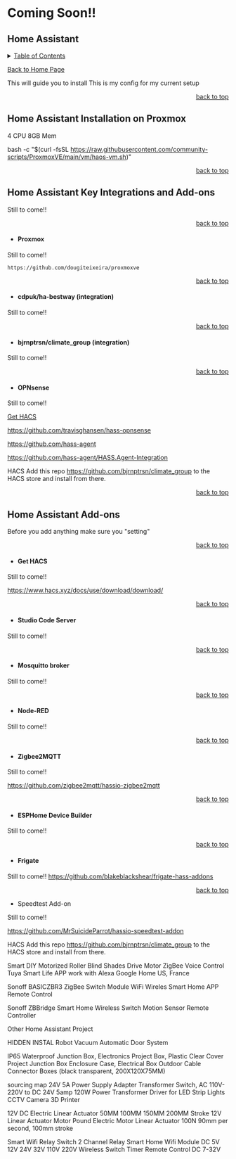 # Coming Soon!!

<a id="readme_top"></a>
## Home Assistant

<details>
<summary><u>Table of Contents</u></summary>

+ <a href="#Home_Assistant_Installation_on_Proxmox">Home Assistant Installation on Proxmox</a>

+ <a href="#Home Assistant Key Integrations and Add-ons">Home Assistant Key Integrations and Add-ons</a>.
	+ <a href="#Get_HACS">Get HACS</a>
+ <a href="#Integrations">Home Assistant Other Integrations and Add-ons</a>
	+ <a href="#Get_HACS">Get HACS</a>
+ <a href="#Integrations">Home Assistant Fun Projects</a>

</details> 

<a href="https://github.com/HomeStudiosDIY/HomeStudiosDIY/blob/main/README.md">Back to Home Page</a>






This will guide you to install 
This is my config for my current setup  












<p align="right"><a href="#readme_top">back to top</a></p>

<a id="Home_Assistant_Installation_on_Proxmox"></a>
## Home Assistant Installation on Proxmox


4 CPU
8GB Mem

bash -c "$(curl -fsSL https://raw.githubusercontent.com/community-scripts/ProxmoxVE/main/vm/haos-vm.sh)"







<p align="right"><a href="#readme_top">back to top</a></p>



<a id="Home_Assistant_Installation_on_Proxmox"></a>
## Home Assistant Key Integrations and Add-ons

Still to come!!





















<p align="right"><a href="#readme_top">back to top</a></p>

<a id="Home_Assistant_Installation_on_Proxmox"></a>
+ #### Proxmox


Still to come!!

	https://github.com/dougiteixeira/proxmoxve


<p align="right"><a href="#readme_top">back to top</a></p>

<a id="Home_Assistant_Installation_on_Proxmox"></a>

+ #### cdpuk/ha-bestway (integration)


Still to come!!



<p align="right"><a href="#readme_top">back to top</a></p>

<a id="Home_Assistant_Installation_on_Proxmox"></a>
+ #### bjrnptrsn/climate_group (integration)


Still to come!!




<p align="right"><a href="#readme_top">back to top</a></p>

<a id="Home_Assistant_Installation_on_Proxmox"></a>
+ #### OPNsense


Still to come!!


<a href="#Get_HACS">Get HACS</a>

  https://github.com/travisghansen/hass-opnsense
  
  
  
  
https://github.com/hass-agent

https://github.com/hass-agent/HASS.Agent-Integration







HACS Add this repo https://github.com/bjrnptrsn/climate_group to the HACS store and install from there.









<p align="right"><a href="#readme_top">back to top</a></p>

<a id="Home_Assistant_Installation_on_Proxmox"></a>
## Home Assistant Add-ons

Before you add anything make sure you "setting"




<p align="right"><a href="#readme_top">back to top</a></p>



<a id="Get_HACS"></a>
+ #### Get HACS


Still to come!!

https://www.hacs.xyz/docs/use/download/download/





<p align="right"><a href="#readme_top">back to top</a></p>






<a id="Home_Assistant_Installation_on_Proxmox"></a>
+ #### Studio Code Server

Still to come!!





<p align="right"><a href="#readme_top">back to top</a></p>

<a id="Home_Assistant_Installation_on_Proxmox"></a>
+ #### Mosquitto broker

Still to come!!



<p align="right"><a href="#readme_top">back to top</a></p>

<a id="Home_Assistant_Installation_on_Proxmox"></a>
+ #### Node-RED

Still to come!!



<p align="right"><a href="#readme_top">back to top</a></p>

<a id="Home_Assistant_Installation_on_Proxmox"></a>
+ #### Zigbee2MQTT

Still to come!!

https://github.com/zigbee2mqtt/hassio-zigbee2mqtt


<p align="right"><a href="#readme_top">back to top</a></p>

<a id="Home_Assistant_Installation_on_Proxmox"></a>
+ #### ESPHome Device Builder

Still to come!!


<p align="right"><a href="#readme_top">back to top</a></p>

<a id="Home_Assistant_Installation_on_Proxmox"></a>
+ #### Frigate

Still to come!!
https://github.com/blakeblackshear/frigate-hass-addons



<p align="right"><a href="#readme_top">back to top</a></p>

<a id="Home_Assistant_Installation_on_Proxmox"></a>
+ Speedtest Add-on

Still to come!!

https://github.com/MrSuicideParrot/hassio-speedtest-addon






HACS Add this repo https://github.com/bjrnptrsn/climate_group to the HACS store and install from there.





Smart DIY Motorized Roller Blind Shades Drive Motor ZigBee Voice Control Tuya Smart Life APP work with Alexa Google Home
US, France

Sonoff BASICZBR3 ZigBee Switch Module WiFi Wireles Smart Home APP Remote Control

Sonoff ZBBridge Smart Home Wireless Switch Motion Sensor Remote Controller





Other Home Assistant Project

HIDDEN INSTAL Robot Vacuum Automatic Door System


IP65 Waterproof Junction Box, Electronics Project Box, Plastic Clear Cover Project Junction Box Enclosure Case, Electrical Box Outdoor Cable Connector Boxes (black transparent, 200X120X75MM)


sourcing map 24V 5A Power Supply Adapter Transformer Switch, AC 110V-220V to DC 24V 5amp 120W Power Transformer Driver for LED Strip Lights CCTV Camera 3D Printer


12V DC Electric Linear Actuator 50MM 100MM 150MM 200MM Stroke 12V Linear Actuator Motor Pound Electric Motor Linear Actuator
100N 90mm per second, 100mm stroke


Smart Wifi Relay Switch 2 Channel Relay Smart Home Wifi Module DC 5V 12V 24V 32V 110V 220V Wireless Switch Timer Remote Control
DC 7-32V

